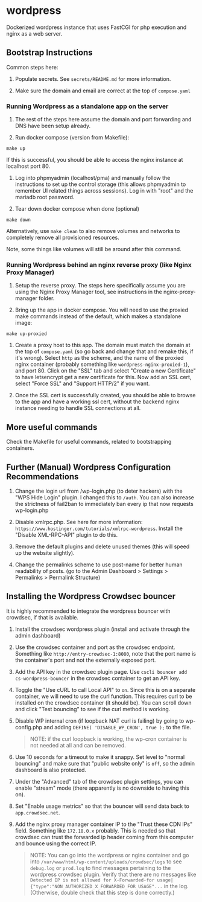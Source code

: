 # wordpress

Dockerized wordpress instance that uses FastCGI for php execution and nginx as a web server.

## Bootstrap Instructions

Common steps here:

1. Populate secrets. See `secrets/README.md` for more information.

1. Make sure the domain and email are correct at the top of `compose.yaml`

### Running Wordpress as a standalone app on the server

1. The rest of the steps here assume the domain and port forwarding and DNS have been setup already.

1. Run docker compose (version from Makefile):

```
make up 
```

If this is successful, you should be able to access the nginx instance at localhost port 80.

1. Log into phpmyadmin (localhost/pma) and manually follow the instructions to set up the control storage (this allows phpmyadmin to remember UI related things across sessions). Log in with "root" and the mariadb root password.

1. Tear down docker compose when done (optional)

```
make down
```

Alternatively, use `make clean` to also remove volumes and networks to completely remove all provisioned resources.

Note, some things like volumes will still be around after this command.

### Running Wordpress behind an nginx reverse proxy (like Nginx Proxy Manager)

1. Setup the reverse proxy. The steps here specifically assume you are using the Nginx Proxy Manager tool, see instructions in the nginx-proxy-manager folder.

1. Bring up the app in docker compose. You will need to use the proxied make commands instead of the default, which makes a standalone image:

```
make up-proxied
```

1. Create a proxy host to this app. The domain must match the domain at the top of `compose.yaml` (so go back and change that and remake this, if it's wrong). Select `http` as the scheme, and the name of the proxied nginx container (probably something like `wordpress-nginx-proxied-1`), and port 80. Click on the "SSL" tab and select "Create a new Certificate" to have letsencrypt get a new certificate for this. Now add an SSL cert, select "Force SSL" and "Support HTTP/2" if you want.

1. Once the SSL cert is successfully created, you should be able to browse to the app and have a working ssl cert, without the backend nginx instance needing to handle SSL connections at all.

## More useful commands

Check the Makefile for useful commands, related to bootstrapping containers.

## Further (Manual) Wordpress Configuration Recommendations

1. Change the login url from /wp-login.php (to deter hackers) with the "WPS Hide Login" plugin. I changed this to `/auth`. You can also increase the strictness of fail2ban to immediately ban every ip that now requests wp-login.php

1. Disable xmlrpc.php. See here for more information: `https://www.hostinger.com/tutorials/xmlrpc-wordpress`. Install the "Disable XML-RPC-API" plugin to do this.

1. Remove the default plugins and delete unused themes (this will speed up the website slightly).

1. Change the permalinks scheme to use post-name for better human readability of posts. (go to the Admin Dashboard > Settings > Permalinks > Permalink Structure)

## Installing the Wordpress Crowdsec bouncer

It is highly recommended to integrate the wordpress bouncer with crowdsec, if that is available.

1. Install the crowdsec wordpress plugin (install and activate through the admin dashboard)

1. Use the crowdsec container and port as the crowdsec endpoint. Something like `http://entry-crowdsec-1:8080`, note that the port name is the container's port and not the externally exposed port.

1. Add the API key in the crowdsec plugin page. Use `cscli bouncer add cs-wordpress-bouncer` in the crowdsec container to get an API key.

1. Toggle the "Use cURL to call Local API" to `on`. Since this is on a separate container, we will need to use the curl function. This requires curl to be installed on the crowdsec container (it should be). You can scroll down and click "Test bouncing" to see if the curl method is working.

1. Disable WP internal cron (if loopback NAT curl is failing) by going to wp-config.php and adding `DEFINE( 'DISABLE_WP_CRON', true );` to the file.

   > NOTE: if the curl loopback is working, the wp-cron container is not needed at all and can be removed.

1. Use 10 seconds for a timeout to make it snappy. Set level to "normal bouncing" and make sure that "public website only" is `off`, so the admin dashboard is also protected.

1. Under the "Advanced" tab of the crowdsec plugin settings, you can enable "stream" mode (there apparently is no downside to having this on).

1. Set "Enable usage metrics" so that the bouncer will send data back to `app.crowdsec.net`.

1. Add the nginx proxy manager container IP to the "Trust these CDN IPs" field. Something like `172.18.0.x` probably. This is needed so that crowdsec can trust the forwarded ip header coming from this computer and bounce using the correct IP.

   > NOTE: You can go into the wordpress or nginx container and go into `/var/www/html/wp-content/uploads/crowdsec/logs` to see `debug.log` or `prod.log` to find messages pertaining to the wordpress crowdsec plugin. Verify that there are no messages like `Detected IP is not allowed for X-Forwarded-for usage|{"type":"NON_AUTHORIZED_X_FORWARDED_FOR_USAGE"...` in the log. (Otherwise, double check that this step is done correctly.)

